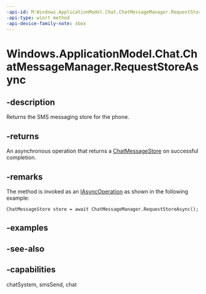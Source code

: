 ```yaml
---
-api-id: M:Windows.ApplicationModel.Chat.ChatMessageManager.RequestStoreAsync
-api-type: winrt method
-api-device-family-note: xbox
---
```


<!-- Method syntax
public Windows.Foundation.IAsyncOperation<Windows.ApplicationModel.Chat.ChatMessageStore> RequestStoreAsync()
-->

# Windows.ApplicationModel.Chat.ChatMessageManager.RequestStoreAsync

## -description
Returns the SMS messaging store for the phone.

## -returns
An asynchronous operation that returns a [ChatMessageStore](chatmessagestore.md) on successful completion.

## -remarks
The method is invoked as an [IAsyncOperation](https://docs.microsoft.com/previous-versions/bb776309(v=vs.85)) as shown in the following example:

```
ChatMessageStore store = await ChatMessageManager.RequestStoreAsync();

```



## -examples

## -see-also

## -capabilities
chatSystem, smsSend, chat
